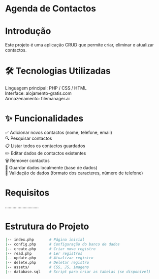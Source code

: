 # Agenda de Contactos

# Introdução
Este projeto é uma aplicação CRUD que permite criar, eliminar e atualizar contactos.

# 🛠️ Tecnologias Utilizadas
Linguagem principal: PHP / CSS / HTML  
Interface: alojamento-gratis.com  
Armazenamento: filemanager.ai   

# ✨ Funcionalidades
✅ Adicionar novos contactos (nome, telefone, email)  
🔍 Pesquisar contactos    
📋 Listar todos os contactos guardados  
✏️ Editar dados de contactos existentes  
🗑️ Remover contactos  
💾 Guardar dados localmente (base de dados)  
🔐 Validação de dados (formato dos caracteres, número de telefone)    

# Requisitos

...........................



# Estrutura do Projeto  

```bash
|-- index.php       # Página inicial  
|-- config.php      # Configuração do banco de dados  
|-- create.php      # Criar novo registro  
|-- read.php        # Ler registros  
|-- update.php      # Atualizar registro  
|-- delete.php      # Deletar registro  
|-- assets/         # CSS, JS, imagens  
|-- database.sql    # Script para criar as tabelas (se disponível)  
```

